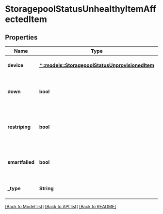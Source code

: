 # StoragepoolStatusUnhealthyItemAffectedItem

## Properties
Name | Type | Description | Notes
------------ | ------------- | ------------- | -------------
**device** | [***::models::StoragepoolStatusUnprovisionedItem**](StoragepoolStatusUnprovisionedItem.md) |  | [optional] [default to null]
**down** | **bool** | Whether or not the device is currently down. | [default to null]
**restriping** | **bool** | Whether or not the device is currently being repaired. | [default to null]
**smartfailed** | **bool** | Whether or not the device is currently smartfailed. | [default to null]
**_type** | **String** | The type of affected device. | [default to null]

[[Back to Model list]](../README.md#documentation-for-models) [[Back to API list]](../README.md#documentation-for-api-endpoints) [[Back to README]](../README.md)


